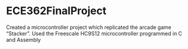 # ECE362FinalProject
Created a microcontroller project which replicated the arcade game “Stacker”. Used the Freescale HC9S12 microcontroller programmed in C and Assembly
